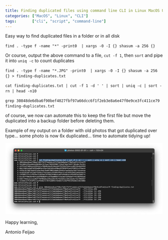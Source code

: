 ```yaml
---
title: Finding duplicated files using command line CLI in Linux MacOS Ubuntu
categories: ["MacOS", "Linux", "CLI"]
tags:       ["cli", "script", "command-line"]
---
```


Easy way to find duplicated files in a folder or in all disk

`find . -type f -name "*" -print0  | xargs -0 -I {} shasum -a 256 {}`


Or course, output the above command to a file, `cut -f 1`, then `sort` and pipe it into `uniq -c` to count duplicates

`find . -type f -name "*.JPG" -print0  | xargs -0 -I {} shasum -a 256 {} > finding-duplicates.txt`

`cat finding-duplicates.txt | cut -f 1 -d ' ' | sort | uniq -c | sort -rn | head -n10`

`grep 30848de6dba6f90bef4027fbf97a66dcc6f1f2eb3e8a6e47f0e9ce3fc411ce79 finding-duplicates.txt`

of course, we now can automate this to keep the first file but move the duplicated into a backup folder before deleting them.


Example of my output on a folder with old photos that got duplicated over type... some photo is now 6x duplicated... time to automate tidying up!

![](/assets/images/2022-06-15-duplicated-photos.png)


Happy learning,

Antonio Feijao
